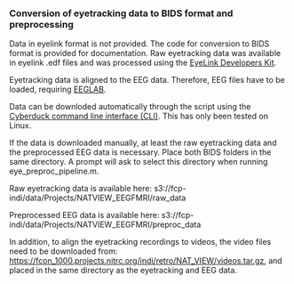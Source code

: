 ### Conversion of eyetracking data to BIDS format and preprocessing

Data in eyelink format is not provided. The code for conversion to BIDS format is provided for documentation. Raw eyetracking data was available in eyelink .edf files and was processed using the [EyeLink Developers Kit](https://www.sr-research.com/support/thread-13.html).

Eyetracking data is aligned to the EEG data. Therefore, EEG files have to be loaded, requiring [EEGLAB](https://sccn.ucsd.edu/eeglab/index.php). 

Data can be downloded automatically through the script using the [Cyberduck command line interface (CLI)](https://duck.sh/). This has only been tested on Linux. 

If the data is downloaded manually, at least the raw eyetracking data and the preprocessed EEG data is necessary. Place both BIDS folders in the same directory. A prompt will ask to select this directory when running eye_preproc_pipeline.m. 

Raw eyetracking data is available here: s3://fcp-indi/data/Projects/NATVIEW_EEGFMRI/raw_data

Preprocessed EEG data is available here: s3://fcp-indi/data/Projects/NATVIEW_EEGFMRI/preproc_data

In addition, to align the eyetracking recordings to videos, the video files need to be downloaded from: https://fcon_1000.projects.nitrc.org/indi/retro/NAT_VIEW/videos.tar.gz, and placed in the same directory as the eyetracking and EEG data.
